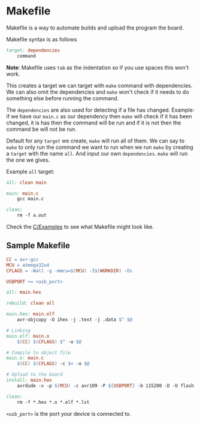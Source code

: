 # Makefile

Makefile is a way to automate builds and upload the program the board.

Makefile syntax is as follows

```Makefile
target: dependencies
	command
```

**Note**: Makefile uses `tab` as the indentation so if you use spaces this won't work.

This creates a target we can target with `make` command with dependencies. We can also omit the dependencies and `make` won't check if it needs to do something else before running the command.

The `dependencies` are also used for detecting if a file has changed. Example: if we have our `main.c` as our dependency then `make` will check if it has been changed, it is has then the command will be run and if it is not then the command be will not be run.

Default for any `target` we create, `make` will run all of them. We can say to `make` to only run the command we want to run when we run `make` by creating a `target` with the name `all`. And input our own `dependencies`. `make` will run the one we gives. 

Example `all` target:

```Makefile
all: clean main

main: main.c
	gcc main.c

clean:
	rm -f a.out
```

Check the [C/Examples](/C/Examples) to see what Makefile might look like.

## Sample Makefile

```Makefile
CC = avr-gcc
MCU = atmega32u4
CFLAGS = -Wall -g -mmcu=$(MCU) -I$(WORKDIR) -Os

USBPORT += <usb_port>

all: main.hex

rebuild: clean all

main.hex: main.elf
	avr-objcopy -O ihex -j .text -j .data $^ $@

# Linking
main.elf: main.o
	$(CC) $(CFLAGS) $^ -o $@

# Compile to object file
main.o: main.c
	$(CC) $(CFLAGS) -c $< -o $@

# Upload to the board
install: main.hex
	avrdude -v -p $(MCU) -c avr109 -P ${USBPORT} -b 115200 -D -U flash:w:$<:i

clean:
	rm -f *.hex *.o *.elf *.lst
```

`<usb_port>` is the port your device is connected to.